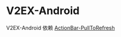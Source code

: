 V2EX-Android
============

V2EX-Android
依赖 [ActionBar-PullToRefresh](https://github.com/chrisbanes/ActionBar-PullToRefresh)

